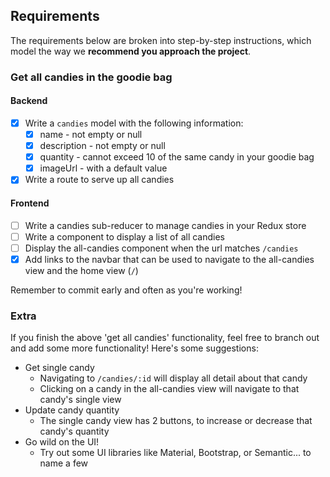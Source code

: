 ## Requirements

The requirements below are broken into step-by-step instructions, which model the way we **recommend you approach the project**.

### Get all candies in the goodie bag

#### Backend

- [x] Write a `candies` model with the following information:
  - [x] name - not empty or null
  - [x] description - not empty or null
  - [x] quantity - cannot exceed 10 of the same candy in your goodie bag
  - [x] imageUrl - with a default value
- [x] Write a route to serve up all candies

#### Frontend
- [ ] Write a candies sub-reducer to manage candies in your Redux store
- [ ] Write a component to display a list of all candies
- [ ] Display the all-candies component when the url matches `/candies`
- [x] Add links to the navbar that can be used to navigate to the all-candies view and the home view (`/`)

Remember to commit early and often as you're working!

### Extra

If you finish the above 'get all candies' functionality, feel free to branch out and add some more functionality! Here's some suggestions:

- Get single candy
  - Navigating to `/candies/:id` will display all detail about that candy
  - Clicking on a candy in the all-candies view will navigate to that candy's single view
- Update candy quantity
  - The single candy view has 2 buttons, to increase or decrease that candy's quantity
- Go wild on the UI!
  - Try out some UI libraries like Material, Bootstrap, or Semantic... to name a few
